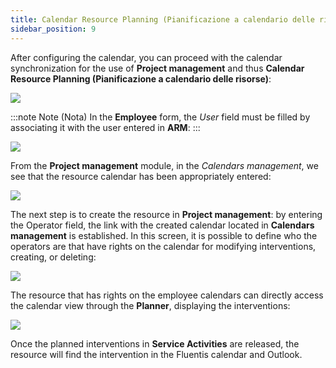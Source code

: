 ```yaml
---
title: Calendar Resource Planning (Pianificazione a calendario delle risorse)
sidebar_position: 9
---
```


After configuring the calendar, you can proceed with the calendar synchronization for the use of **Project management** and thus **Calendar Resource Planning (Pianificazione a calendario delle risorse)**:

![](/img/it-it/project-management/transverse-procedures/image01.png)

:::note Note (Nota)
In the **Employee** form, the *User* field must be filled by associating it with the user entered in **ARM**:
:::

![](/img/it-it/project-management/transverse-procedures/image02.png)

From the **Project management** module, in the *Calendars management*, we see that the resource calendar has been appropriately entered: 

![](/img/it-it/project-management/transverse-procedures/image03.png)

The next step is to create the resource in **Project management**: by entering the Operator field, the link with the created calendar located in **Calendars management** is established. In this screen, it is possible to define who the operators are that have rights on the calendar for modifying interventions, creating, or deleting:

![](/img/it-it/project-management/transverse-procedures/image04.png)

The resource that has rights on the employee calendars can directly access the calendar view through the **Planner**, displaying the interventions:

![](/img/it-it/project-management/transverse-procedures/image05.png)

Once the planned interventions in **Service Activities** are released, the resource will find the intervention in the Fluentis calendar and Outlook.